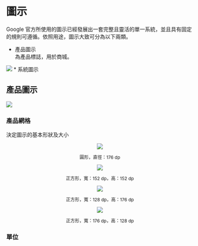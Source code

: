 # 圖示
Google 官方所使用的圖示已經發展出一套完整且靈活的單一系統，並且具有固定的規則可遵循。依照用途，圖示大致可分為以下兩類。
* 產品圖示<br>
為產品標誌，用於商城。<br>
<img src="http://material-design.storage.googleapis.com/publish/material_v_4/material_ext_publish/0Bx4BSt6jniD7YTRHMzFLb3FFOEk/style_logos_product_intro_material_color.png" style="max-width: 50%"/>
* 系統圖示

## 產品圖示
<img src="http://material-design.storage.googleapis.com/publish/material_v_4/material_ext_publish/0Bx4BSt6jniD7YTRHMzFLb3FFOEk/style_logos_product_intro_material_color.png" style="max-width: 50%"/>

### 產品網格
決定圖示的基本形狀及大小

<div align="center">
<img src="http://material-design.storage.googleapis.com/publish/material_v_4/material_ext_publish/0Bx4BSt6jniD7QklSbXpmcjRSTlU/style_logos_product_grid_shapes_circle.png" style="max-width: 50%"/>
<p style="font-size: 12px">圓形，直徑：176 dp</p>
</div>

<div align="center">
<img src="http://material-design.storage.googleapis.com/publish/material_v_4/material_ext_publish/0Bx4BSt6jniD7ckxmSW90dlY4NGM/style_logos_product_grid_shapes_square.png" style="max-width: 50%"/>
<p style="font-size: 12px">正方形，寬：152 dp，高：152 dp</p>
</div>

<div align="center">
<img src="http://material-design.storage.googleapis.com/publish/material_v_4/material_ext_publish/0Bx4BSt6jniD7c1YteERsbFAtd2c/style_logos_product_grid_shapes_vert_rectangle.png" style="max-width: 50%"/>
<p style="font-size: 12px">正方形，寬：128 dp，高：176 dp</p>
</div>

<div align="center">
<img src="http://material-design.storage.googleapis.com/publish/material_v_4/material_ext_publish/0Bx4BSt6jniD7ZDVOaW9oaEpXSHM/style_logos_product_grid_shapes_hori_rectangle.png" style="max-width: 50%"/>
<p style="font-size: 12px">正方形，寬：176 dp，高：128 dp</p>
</div>

### 單位